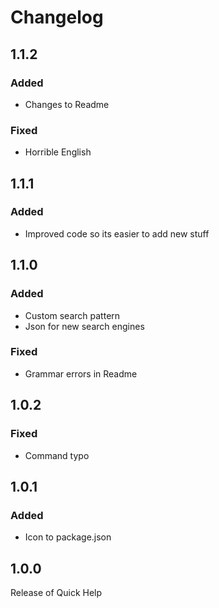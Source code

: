 # Changelog

## 1.1.2
### Added
- Changes to Readme
### Fixed
- Horrible English

## 1.1.1
### Added
- Improved code so its easier to add new stuff

## 1.1.0
### Added
- Custom search pattern
- Json for new search engines
### Fixed
- Grammar errors in Readme

## 1.0.2
### Fixed 
- Command typo 

## 1.0.1
### Added
- Icon to package.json

## 1.0.0
Release of Quick Help

